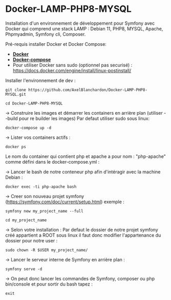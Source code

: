 # Docker-LAMP-PHP8-MYSQL
Installation d'un environnement de développement pour Symfony avec Docker qui comprend une stack LAMP : Debian 11, PHP8, MYSQL, Apache, Phpmyadmin, Symfony cli, Composer.

Pré-requis installer Docker et Docker Compose:
- **[Docker](https://docs.docker.com/get-docker/)**
- **[Docker-compose](https://docs.docker.com/compose/install/)**
- Pour utiliser Docker sans sudo (optionnel pas securisé) : https://docs.docker.com/engine/install/linux-postinstall/

Installer l'environnement de dev :
```
git clone https://github.com/AxelBlanchardon/Docker-LAMP-PHP8-MYSQL.git
```
```
cd Docker-LAMP-PHP8-MYSQL
```

→ Construire les images et démarrer les containers en arrière plan (utiliser --build pour re builder les images) Par defaut utiliser sudo sous linux:
```
docker-compose up -d
```

→ Lister vos containers actifs :
```
docker ps 
```

Le nom du container qui contient php et apache a pour nom : "php-apache" comme défini dans le docker-compose.yml  :

→ Lancer le bash de notre conteneur php afin d'intéragir avec la machine Debian :
```
docker exec -ti php-apache bash
```

→ Creer son nouveau projet symfony (https://symfony.com/doc/current/setup.html) exemple :
```
symfony new my_project_name --full
```
```
cd my_project_name
```

→ Selon votre installation : Par defaut le dossier de notre projet symfony créé appartient a ROOT sous linux il faut donc modifier l'appartenance du dossier pour notre user :
```
sudo chown -R $USER my_project_name/
```

→ Lancer le serveur interne de Symfony en arrière plan :
```
symfony serve -d
```

→ On peut donc lancer les commandes de Symfony, composer ou php bin/console et pour sortir du bash tapez : 
```
exit
```
